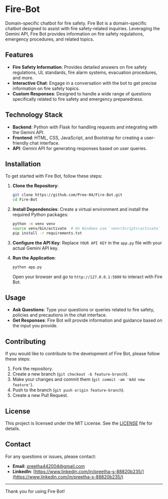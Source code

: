# Fire-Bot
Domain-specific chatbot for fire safety.
Fire Bot is a domain-specific chatbot designed to assist with fire safety-related inquiries. Leveraging the Gemini API, Fire Bot provides information on fire safety regulations, emergency procedures, and related topics.

## Features

- **Fire Safety Information**: Provides detailed answers on fire safety regulations, UL standards, fire alarm systems, evacuation procedures, and more.
- **Interactive Chat**: Engage in a conversation with the bot to get precise information on fire safety topics.
- **Custom Responses**: Designed to handle a wide range of questions specifically related to fire safety and emergency preparedness.

## Technology Stack

- **Backend**: Python with Flask for handling requests and integrating with the Gemini API.
- **Frontend**: HTML, CSS, JavaScript, and Bootstrap for creating a user-friendly chat interface.
- **API**: Gemini API for generating responses based on user queries.

## Installation

To get started with Fire Bot, follow these steps:

1. **Clone the Repository**:
    ```bash
    git clone https://github.com/Pree-04/Fire-Bot.git
    cd Fire-Bot
    ```

2. **Install Dependencies**:
    Create a virtual environment and install the required Python packages:
    ```bash
    python -m venv venv
    source venv/bin/activate  # On Windows use `venv\Scripts\activate`
    pip install -r requirements.txt
    ```

3. **Configure the API Key**:
    Replace `YOUR API KEY` in the `app.py` file with your actual Gemini API key.

4. **Run the Application**:
    ```bash
    python app.py
    ```
    Open your browser and go to `http://127.0.0.1:5000` to interact with Fire Bot.

## Usage

- **Ask Questions**: Type your questions or queries related to fire safety, policies and precautions in the chat interface.
- **Get Responses**: Fire Bot will provide information and guidance based on the input you provide.

## Contributing

If you would like to contribute to the development of Fire Bot, please follow these steps:

1. Fork the repository.
2. Create a new branch (`git checkout -b feature-branch`).
3. Make your changes and commit them (`git commit -am 'Add new feature'`).
4. Push to the branch (`git push origin feature-branch`).
5. Create a new Pull Request.

## License

This project is licensed under the MIT License. See the [LICENSE](LICENSE) file for details.

## Contact

For any questions or issues, please contact:

- **Email**: [preetha442004@gmail.com](preetha442004@gmail.com)
- **LinkedIn**: [https://www.linkedin.com/in/preetha-s-88820b235/](https://www.linkedin.com/in/preetha-s-88820b235/)

---

Thank you for using Fire Bot!
